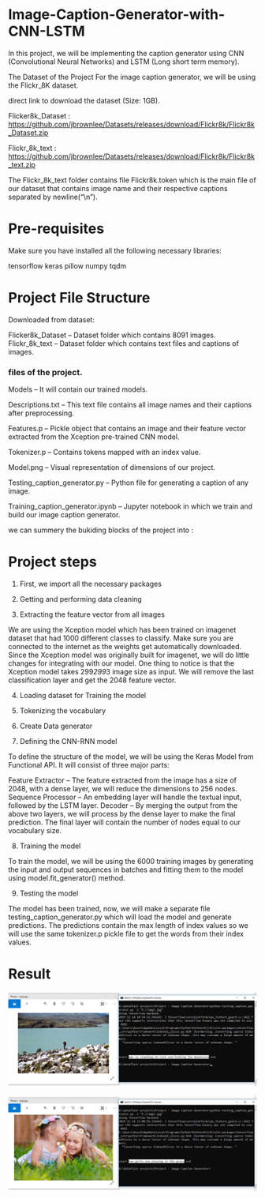# Image-Caption-Generator-with-CNN-LSTM
In this  project, we will be implementing the caption generator using CNN (Convolutional Neural Networks) and LSTM (Long short term memory).

The Dataset of  the Project
For the image caption generator, we will be using the Flickr_8K dataset. 

direct link to download the dataset (Size: 1GB).

Flicker8k_Dataset : https://github.com/jbrownlee/Datasets/releases/download/Flickr8k/Flickr8k_Dataset.zip

Flickr_8k_text :  https://github.com/jbrownlee/Datasets/releases/download/Flickr8k/Flickr8k_text.zip

The Flickr_8k_text folder contains file Flickr8k.token which is the main file of our dataset that contains image name and their respective captions separated by newline(“\n”).

# Pre-requisites

Make sure you have installed all the following necessary libraries:

tensorflow
keras
pillow
numpy
tqdm


# Project File Structure
Downloaded from dataset:

Flicker8k_Dataset – Dataset folder which contains 8091 images.
Flickr_8k_text – Dataset folder which contains text files and captions of images.

### files of the project.

Models – It will contain our trained models.

Descriptions.txt – This text file contains all image names and their captions after preprocessing.

Features.p – Pickle object that contains an image and their feature vector extracted from the Xception pre-trained CNN model.

Tokenizer.p – Contains tokens mapped with an index value.

Model.png – Visual representation of dimensions of our project.

Testing_caption_generator.py – Python file for generating a caption of any image.

Training_caption_generator.ipynb – Jupyter notebook in which we train and build our image caption generator.


we can summery the bukiding blocks of the project into :
# Project steps

1. First, we import all the necessary packages

2. Getting and performing data cleaning

3. Extracting the feature vector from all images 

We are using the Xception model which has been trained on imagenet dataset that had 1000 different classes to classify.
Make sure you are connected to the internet as the weights get automatically downloaded. 
Since the Xception model was originally built for imagenet, we will do little changes for integrating with our model. 
One thing to notice is that the Xception model takes 299*299*3 image size as input. 
We will remove the last classification layer and get the 2048 feature vector.

4. Loading dataset for Training the model

5. Tokenizing the vocabulary 

6. Create Data generator

7. Defining the CNN-RNN model

To define the structure of the model, we will be using the Keras Model from Functional API. It will consist of three major parts:

Feature Extractor – The feature extracted from the image has a size of 2048, with a dense layer, we will reduce the dimensions to 256 nodes.
Sequence Processor – An embedding layer will handle the textual input, followed by the LSTM layer.
Decoder – By merging the output from the above two layers, we will process by the dense layer to make the final prediction. The final layer will contain the number of nodes equal to our vocabulary size.

8. Training the model

To train the model, we will be using the 6000 training images by generating the input and output sequences in batches and fitting them to the model using model.fit_generator() method.

9. Testing the model

The model has been trained, now, we will make a separate file testing_caption_generator.py which will load the model and generate predictions. 
The predictions contain the max length of index values so we will use the same tokenizer.p pickle file to get the words from their index values.

# Result
![](m1.png)


![](m2.png) 


